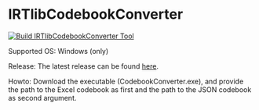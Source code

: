 # IRTlibCodebookConverter

[![Build IRTlibCodebookConverter Tool](https://github.com/kroehne/IRTlibCodebookConverter/actions/workflows/dotnet.yml/badge.svg)](https://github.com/kroehne/IRTlibCodebookConverter/actions/workflows/dotnet.yml)

Supported OS: Windows (only)

Release: The latest release can be found [here](https://github.com/kroehne/IRTlibCodebookConverter/releases/download/latest/CodebookConverter.exe). 

Howto: Download the executable (CodebookConverter.exe), and provide the path to the Excel codebook as first and the path to the JSON codebook as second argument. 
